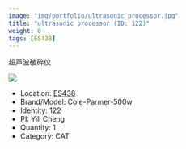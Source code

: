 ```yaml
---
image: "img/portfolio/ultrasonic_processor.jpg"
title: "ultrasonic processor (ID: 122)"
weight: 0
tags: [ES438]
---
```


超声波破碎仪

<!--more-->

![](../../img/portfolio/ultrasonic_processor.jpg)

- Location: [ES438](../../tags/es438)
- Brand/Model: Cole-Parmer-500w
- Identity: 122
- PI: Yili Cheng
- Quantity: 1
- Category: CAT






